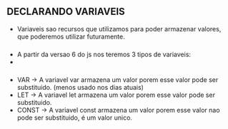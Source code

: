 ## DECLARANDO VARIAVEIS

- Variaveis sao recursos que utilizamos para poder armazenar valores, que poderemos utilizar futuramente.
###
- A partir da versao 6 do js nos teremos 3 tipos de variaveis:
- 
###

- VAR -> A variavel var armazena um valor porem esse valor pode ser substituido. (menos usado nos dias atuais)
- LET -> A variavel let armazena um valor porem esse valor pode ser substituido.
- CONST -> A variavel const armazena um valor porem esse valor nao pode ser substituido, é um valor unico.